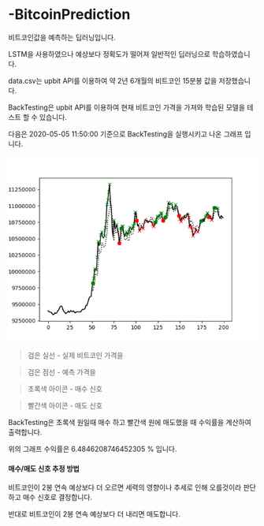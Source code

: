 # -BitcoinPrediction

비트코인값을 예측하는 딥러닝입니다.

LSTM을 사용하였으나 예상보다 정확도가 떨어져 일반적인 딥러닝으로 학습하였습니다.

data.csv는 upbit API를 이용하여 약 2년 6개월의 비트코인 15분봉 값을 저장했습니다.

BackTesting은 upbit API를 이용하여 현재 비트코인 가격을 가져와 학습된 모델을 테스트 할 수 있습니다.

다음은 2020-05-05 11:50:00 기준으로 BackTesting을 실행시키고 나온 그래프 입니다.

![Alt text](/Figure_1.png)

>검은 실선 - 실제 비트코인 가격을

>검은 점선 - 예측 가격을

>초록색 아이콘 - 매수 신호

>빨간색 아이콘 - 매도 신호

BackTesting은 초록색 원일때 매수 하고 빨간색 원에 매도했을 때 수익률을 계산하여 출력합니다.

위의 그래프 수익률은 6.4846208746452305 % 입니다.

#### 매수/매도 신호 추정 방법

비트코인이 2봉 연속 예상보다 더 오르면 세력의 영향이나 추세로 인해 오를것이라 판단하고 매수 신호로 결정합니다.

반대로 비트코인이 2봉 연속 예상보다 더 내리면 매도합니다.